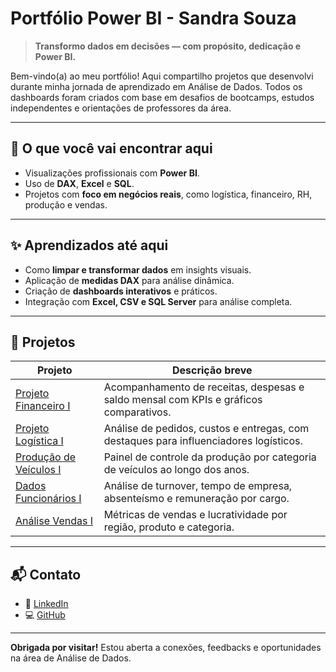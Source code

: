 # Portfólio Power BI - Sandra Souza

> **Transformo dados em decisões — com propósito, dedicação e Power BI.**

Bem-vindo(a) ao meu portfólio! Aqui compartilho projetos que desenvolvi durante minha jornada de aprendizado em Análise de Dados. Todos os dashboards foram criados com base em desafios de bootcamps, estudos independentes e orientações de professores da área.

---

## 🧠 O que você vai encontrar aqui

* Visualizações profissionais com **Power BI**.
* Uso de **DAX**, **Excel** e **SQL**.
* Projetos com **foco em negócios reais**, como logística, financeiro, RH, produção e vendas.

---

## ✨ Aprendizados até aqui

* Como **limpar e transformar dados** em insights visuais.
* Aplicação de **medidas DAX** para análise dinâmica.
* Criação de **dashboards interativos** e práticos.
* Integração com **Excel, CSV e SQL Server** para análise completa.

---

## 📂 Projetos

| Projeto                     | Descrição breve                                                                       |
| --------------------------- | ------------------------------------------------------------------------------------- |
| [Projeto Financeiro I](#)   | Acompanhamento de receitas, despesas e saldo mensal com KPIs e gráficos comparativos. |
| [Projeto Logística I](#)    | Análise de pedidos, custos e entregas, com destaques para influenciadores logísticos. |
| [Produção de Veículos I](#) | Painel de controle da produção por categoria de veículos ao longo dos anos.           |
| [Dados Funcionários I](#)   | Análise de turnover, tempo de empresa, absenteísmo e remuneração por cargo.           |
| [Análise Vendas I](#)       | Métricas de vendas e lucratividade por região, produto e categoria.                   |

---

## 📬 Contato

* 🔗 [LinkedIn](https://linkedin.com/in/sandramssouza)
* 💻 [GitHub](https://github.com/SandraMher)

---

**Obrigada por visitar!** Estou aberta a conexões, feedbacks e oportunidades na área de Análise de Dados.
